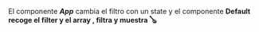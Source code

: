 El componente ***App*** cambia el filtro con un state y el componente **Default recoge el filter y el array , filtra y muestra 🪕**
